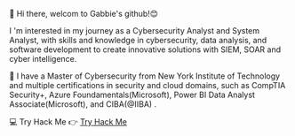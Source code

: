 
👋 Hi there, 
welcom to Gabbie's github!😊

I 'm interested in my journey as a Cybersecurity Analyst and System Analyst, with skills and knowledge in cybersecurity, data analysis, and software development to create innovative solutions with SIEM, SOAR and cyber intelligence. 

🌱 I have a Master of Cybersecurity from New York Institute of Technology and multiple certifications in security and cloud domains, such as CompTIA Security+, Azure Foundamentals(Microsoft), Power BI Data Analyst Associate(Microsoft), and CIBA(@IIBA) .

💻 Try Hack Me 👉
[Try Hack Me](https://tryhackme.com/r/p/ddweiqian)
